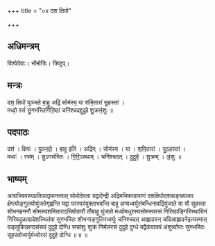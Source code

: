 +++
title = "०४ दश क्षिपो"

+++
## अधिमन्त्रम्
विश्वेदेवाः। भौमोत्रिः। त्रिष्टुप्।

## मन्त्रः
दश॒ क्षिपो॑ युञ्जते बा॒हू अद्रिं॒ सोम॑स्य॒ या श॑मि॒तारा॑ सु॒हस्ता॑ ।  
मध्वो॒ रसं॑ सु॒गभ॑स्तिर्गिरि॒ष्ठां चनि॑श्चदद्दुदुहे शु॒क्रमं॒शुः ॥

## पदपाठः
दश॑ । क्षिपः॑ । यु॒ञ्ज॒ते॒ । बा॒हू इति॑ । अद्रि॑म् । सोम॑स्य । या । श॒मि॒तारा॑ । सु॒ऽहस्ता॑ ।  
मध्वः॑ । रस॑म् । सु॒ऽगभ॑स्तिः । गि॒रि॒ऽस्थाम् । चनि॑श्चदत् । दु॒दु॒हे॒ । शु॒क्रम् । अं॒शुः ॥

## भाष्यम्
अत्राभिषवस्यप्रतिपाद्यमानत्वात् सोमोदेवता यद्वाऎन्द्री अद्रिमभिषवग्रावाणं दशक्षिपोदशसङ्ख्याकाः क्षेप्त्योङ्गुलयोयुंजतेगृह्णन्ति यद्वा परस्परंयुक्ताभवन्ति बाहू अप्यध्वर्युसंबन्धिनावद्रिंयुंजाते या यौ सुहस्ता शोभनहननौ सोमस्यशमिताराऽभिषोतारौ तौबाहू युंजाते मध्वोमधुरस्यसोमस्यरसं गिरिष्ठाङ्गिरिस्थायिनं गिरिवदुन्नतप्रदेशस्थितंवा सुगभस्तिः शोभनाङ्गुलिरध्वर्युः चनिश्चदत् आह्लादयन् चदिआह्लादनेइत्यस्मात् यङ्लुकिछान्दसंरूपं दुदुहे दोग्धि सचांशुः शुक्रं निर्मलंरसं दुदुहे दुग्धे यद्वैकंवाक्यं अंशुर्व्याप्तः सुगभस्तिः सुहस्तोध्वर्युर्मध्वोरसं दुदुहे दोग्धि ॥ ४ ॥